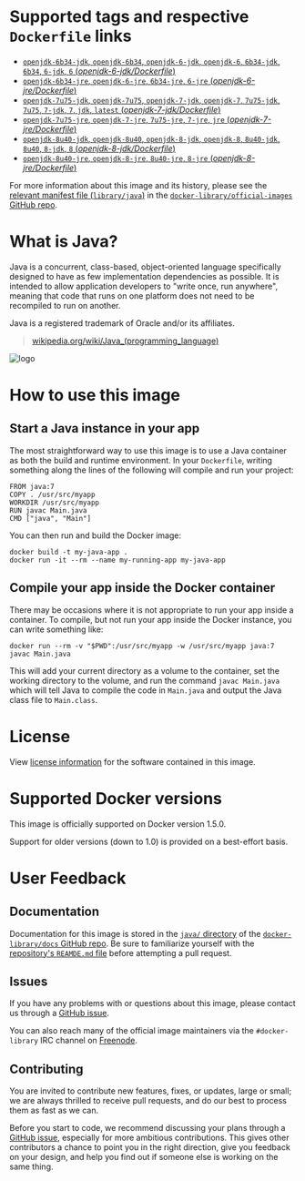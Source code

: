 # Supported tags and respective `Dockerfile` links

-	[`openjdk-6b34-jdk`, `openjdk-6b34`, `openjdk-6-jdk`, `openjdk-6`, `6b34-jdk`, `6b34`, `6-jdk`, `6` (*openjdk-6-jdk/Dockerfile*)](https://github.com/docker-library/java/blob/3faf377815bd5409f91a007b092d38a36134baf5/openjdk-6-jdk/Dockerfile)
-	[`openjdk-6b34-jre`, `openjdk-6-jre`, `6b34-jre`, `6-jre` (*openjdk-6-jre/Dockerfile*)](https://github.com/docker-library/java/blob/3faf377815bd5409f91a007b092d38a36134baf5/openjdk-6-jre/Dockerfile)
-	[`openjdk-7u75-jdk`, `openjdk-7u75`, `openjdk-7-jdk`, `openjdk-7`, `7u75-jdk`, `7u75`, `7-jdk`, `7`, `jdk`, `latest` (*openjdk-7-jdk/Dockerfile*)](https://github.com/docker-library/java/blob/4c5beb8bdb21c746bef683f18bdeddee157f61fd/openjdk-7-jdk/Dockerfile)
-	[`openjdk-7u75-jre`, `openjdk-7-jre`, `7u75-jre`, `7-jre`, `jre` (*openjdk-7-jre/Dockerfile*)](https://github.com/docker-library/java/blob/4c5beb8bdb21c746bef683f18bdeddee157f61fd/openjdk-7-jre/Dockerfile)
-	[`openjdk-8u40-jdk`, `openjdk-8u40`, `openjdk-8-jdk`, `openjdk-8`, `8u40-jdk`, `8u40`, `8-jdk`, `8` (*openjdk-8-jdk/Dockerfile*)](https://github.com/docker-library/java/blob/1992f5ab6b5b6b4748c9628125dbea37df405d99/openjdk-8-jdk/Dockerfile)
-	[`openjdk-8u40-jre`, `openjdk-8-jre`, `8u40-jre`, `8-jre` (*openjdk-8-jre/Dockerfile*)](https://github.com/docker-library/java/blob/1992f5ab6b5b6b4748c9628125dbea37df405d99/openjdk-8-jre/Dockerfile)

For more information about this image and its history, please see the [relevant manifest file (`library/java`)](https://github.com/docker-library/official-images/blob/master/library/java) in the [`docker-library/official-images` GitHub repo](https://github.com/docker-library/official-images).

# What is Java?

Java is a concurrent, class-based, object-oriented language specifically designed to have as few implementation dependencies as possible. It is intended to allow application developers to "write once, run anywhere", meaning that code that runs on one platform does not need to be recompiled to run on another.

Java is a registered trademark of Oracle and/or its affiliates.

> [wikipedia.org/wiki/Java_(programming_language)](http://en.wikipedia.org/wiki/Java_%28programming_language%29)

![logo](https://raw.githubusercontent.com/docker-library/docs/master/java/logo.png)

# How to use this image

## Start a Java instance in your app

The most straightforward way to use this image is to use a Java container as both the build and runtime environment. In your `Dockerfile`, writing something along the lines of the following will compile and run your project:

	FROM java:7
	COPY . /usr/src/myapp
	WORKDIR /usr/src/myapp
	RUN javac Main.java
	CMD ["java", "Main"]

You can then run and build the Docker image:

	docker build -t my-java-app .
	docker run -it --rm --name my-running-app my-java-app

## Compile your app inside the Docker container

There may be occasions where it is not appropriate to run your app inside a container. To compile, but not run your app inside the Docker instance, you can write something like:

	docker run --rm -v "$PWD":/usr/src/myapp -w /usr/src/myapp java:7 javac Main.java

This will add your current directory as a volume to the container, set the working directory to the volume, and run the command `javac Main.java` which will tell Java to compile the code in `Main.java` and output the Java class file to `Main.class`.

# License

View [license information](http://openjdk.java.net/legal/gplv2+ce.html) for the software contained in this image.

# Supported Docker versions

This image is officially supported on Docker version 1.5.0.

Support for older versions (down to 1.0) is provided on a best-effort basis.

# User Feedback

## Documentation

Documentation for this image is stored in the [`java/` directory](https://github.com/docker-library/docs/tree/master/java) of the [`docker-library/docs` GitHub repo](https://github.com/docker-library/docs). Be sure to familiarize yourself with the [repository's `REAMDE.md` file](https://github.com/docker-library/docs/blob/master/README.md) before attempting a pull request.

## Issues

If you have any problems with or questions about this image, please contact us through a [GitHub issue](https://github.com/docker-library/java/issues).

You can also reach many of the official image maintainers via the `#docker-library` IRC channel on [Freenode](https://freenode.net).

## Contributing

You are invited to contribute new features, fixes, or updates, large or small; we are always thrilled to receive pull requests, and do our best to process them as fast as we can.

Before you start to code, we recommend discussing your plans through a [GitHub issue](https://github.com/docker-library/java/issues), especially for more ambitious contributions. This gives other contributors a chance to point you in the right direction, give you feedback on your design, and help you find out if someone else is working on the same thing.
